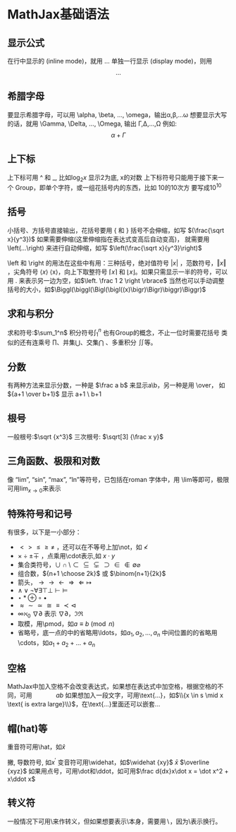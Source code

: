 # MathJax基础语法

## 显示公式
在行中显示的 (inline mode)，就用 $...$ 
单独一行显示 (display mode)，则用 $$...$$

## 希腊字母
要显示希腊字母，可以用 \alpha, \beta, …, \omega，输出α,β,…ω 
想要显示大写的话，就用 \Gamma, \Delta, …, \Omega, 输出 Γ,Δ,…,Ω
例如:
$$\alpha + \Gamma$$
## 上下标
上下标可用 ^ 和 _, 比如$\log_2 x$ 显示2为底, x的对数
上下标符号只能用于接下来一个 Group，即单个字符，或一组花括号内的东西，比如 10的10次方 要写成$10^{10}$

## 括号
小括号、方括号直接输出，花括号要用 \{ 和 \} 
括号不会伸缩，如写 $(\frac{\sqrt x}{y^3})$ 
如果需要伸缩(这里伸缩指在表达式变高后自动变高)，
就需要用 \left(…\right) 来进行自动伸缩，如写 $\left(\frac{\sqrt x}{y^3}\right)$ 

\left 和 \right 的用法在这些中有用：三种括号，绝对值符号 $\vert x \vert$ ，范数符号，$\Vert x \Vert$ ，尖角符号 $\langle x \rangle$ ⟨x⟩，向上下取整符号 $\lceil x\rceil$ 和 $\lfloor x\rfloor$。如果只需显示一半的符号，可以用 . 来表示另一边为空，如$\left. \frac 1 2 \right \rbrace$ 
当然也可以手动调整括号的大小，如$\Biggl(\biggl(\Bigl(\bigl((x)\bigr)\Bigr)\biggr)\Biggr)$ 
## 求和与积分
求和符号:$\sum_1^n$
积分符号$\int_1^n$ 
也有Group的概念，不止一位时需要花括号
类似的还有连乘号 $\prod$、并集$\bigcup$、交集$\bigcap$ 、多重积分 $\iint$等。

## 分数
有两种方法来显示分数，一种是 $\frac a b$ 来显示a\b，另一种是用 \over， 如${a+1 \over b+1}$ 显示 a+1 \ b+1

## 根号
一般根号:$\sqrt {x^3}$
三次根号: $\sqrt[3] {\frac x y}$

## 三角函数、极限和对数
像 “lim”, “sin”, “max”, “ln”等符号，已包括在roman 字体中，用 \lim等即可，极限可用$\lim_{x\to 0}$来表示

## 特殊符号和记号
有很多，以下是一小部分： 
- $\lt \gt \le \ge \neq$ ，还可以在不等号上加\not，如 $\not\lt$ 
- $\times \div \pm \mp$ ，点乘用\cdot表示,如 $x \cdot y$
- 集合类符号，$\cup \cap \setminus \subset \subseteq \subsetneq \supset \in \notin \emptyset \varnothing$
- 组合数，${n+1 \choose 2k}$ 或 $\binom{n+1}{2k}$
- 箭头，$\to \rightarrow \leftarrow \Rightarrow \Leftarrow \mapsto$ 
- $\land \lor \lnot \forall \exists \top \bot \vdash \vDash$
- $\star \ast \oplus \circ \bullet$
- $\approx \sim \simeq \cong \equiv \prec \lhd$
- $\infty \aleph_0$ $\nabla \partial$ 表示 ∇∂，$\Im \Re$
- 取模，用\pmod，如$a \equiv b\pmod n$
- 省略号，底一点的中的省略用\ldots，如$a_1, a_2, \ldots ,a_n$ 中间位置的的省略用\cdots，如$a_1 + a_2 + \ldots + a_n$

## 空格
MathJax中加入空格不会改变表达式，如果想在表达式中加空格，根据空格的不同，可用$\, \; \quad \qquad ab$
如果想加入一段文字，可用\text{…}，如$\\{x \in s \mid x \text{ is extra large}\\}$，在\text{…}里面还可以嵌套$…$

## 帽(hat)等
重音符可用\hat，如$\hat x$

撇, 导数符号, 如$x^\prime$
变音符可用\widehat，如$\widehat {xy}$
$\bar x$ $\overline {xyz}$ 
如果用点号，可用\dot和\ddot，如可用$\frac d{dx}x\dot x = \dot x^2 + x\ddot x$

## 转义符
一般情况下可用\来作转义，但如果想要表示\本身，需要用$\backslash$，因为\\表示换行。